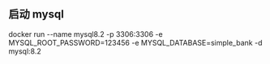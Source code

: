 ## 启动 mysql

docker run --name mysql8.2 -p 3306:3306  -e MYSQL_ROOT_PASSWORD=123456 -e MYSQL_DATABASE=simple_bank -d mysql:8.2